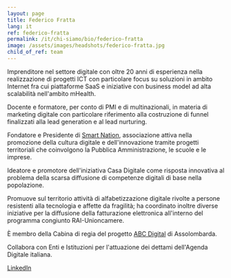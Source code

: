 ```yaml
---
layout: page
title: Federico Fratta
lang: it
ref: federico-fratta
permalink: /it/chi-siamo/bio/federico-fratta
image: /assets/images/headshots/federico-fratta.jpg
child_of_ref: team
---
```


Imprenditore nel settore digitale con oltre 20 anni di esperienza nella
realizzazione di progetti ICT con particolare focus su soluzioni in
ambito Internet fra cui piattaforme SaaS e iniziative con business model
ad alta scalabilità nell'ambito mHealth.

Docente e formatore, per conto di PMI e di multinazionali, in materia di
marketing digitale con particolare riferimento alla costruzione di
funnel finalizzati alla lead generation e al lead nurturing.

Fondatore e Presidente di [Smart Nation](https://smartnation.it/), associazione
attiva nella promozione della cultura digitale e dell'innovazione tramite
progetti territoriali che coinvolgono la Pubblica Amministrazione, le scuole e
le imprese.

Ideatore e promotore dell'iniziativa Casa Digitale come risposta
innovativa al problema della scarsa diffusione di competenze digitali di
base nella popolazione.

Promuove sul territorio attività di alfabetizzazione digitale rivolte a
persone resistenti alla tecnologia e affette da fragilità; ha coordinato
inoltre diverse iniziative per la diffusione della fatturazione
elettronica all'interno del programma congiunto RAI-Unioncamere.

È membro della Cabina di regia del progetto [ABC
Digital](https://www.abc-digital.org/) di Assolombarda.

Collabora con Enti e Istituzioni per l'attuazione dei dettami
dell'Agenda Digitale italiana.

[LinkedIn](https://www.linkedin.com/in/federicofratta/)
